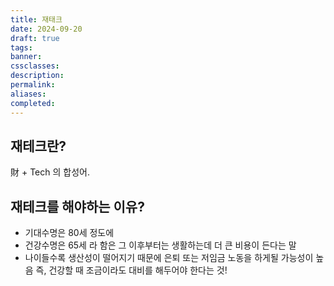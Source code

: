 ```yaml
---
title: 재태크
date: 2024-09-20
draft: true
tags:
banner:
cssclasses:
description:
permalink:
aliases:
completed:
---
```

## 재테크란?
財 + Tech 의 합성어.

## 재테크를 해야하는 이유?
- 기대수명은 80세 정도에 
- 건강수명은 65세 라 함은 그 이후부터는 생활하는데 더 큰 비용이 든다는 말
- 나이들수록 생산성이 떨어지기 때문에 은퇴 또는 저임금 노동을 하게될 가능성이 높음
즉, 건강할 때 조금이라도 대비를 해두어야 한다는 것!